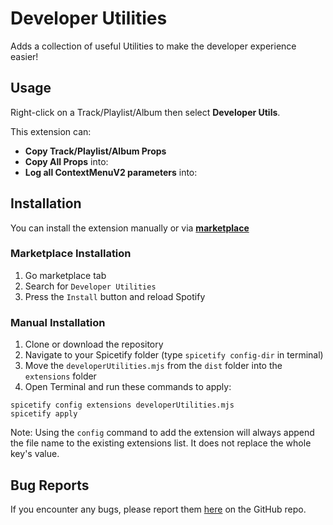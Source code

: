 # Developer Utilities

Adds a collection of useful Utilities to make the developer experience easier!

## Usage

Right-click on a Track/Playlist/Album then select **Developer Utils**.

This extension can:

- **Copy Track/Playlist/Album Props**
- **Copy All Props** into:
- **Log all ContextMenuV2 parameters** into:

## Installation

You can install the extension manually or via
**[marketplace](https://github.com/spicetify/spicetify-marketplace)**

### Marketplace Installation

1. Go marketplace tab
2. Search for `Developer Utilities`
3. Press the `Install` button and reload Spotify

### Manual Installation

1. Clone or download the repository
2. Navigate to your Spicetify folder (type `spicetify config-dir` in terminal)
3. Move the `developerUtilities.mjs` from the `dist` folder into the `extensions` folder
4. Open Terminal and run these commands to apply:

```
spicetify config extensions developerUtilities.mjs
spicetify apply
```

Note: Using the `config` command to add the extension will always append the
file name to the existing extensions list. It does not replace the whole key's
value.

## Bug Reports

If you encounter any bugs, please report them
[here](https://github.com/veryboringhwl/spicetify-extensions/issues/new) on the
GitHub repo.
